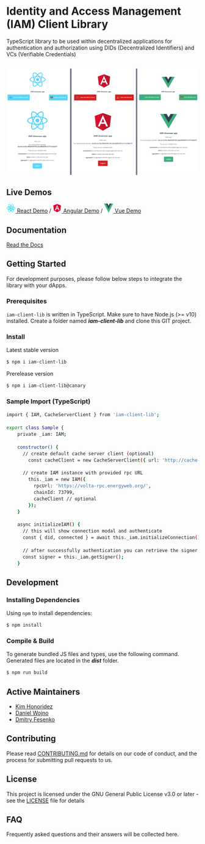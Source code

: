 # Identity and Access Management (IAM) Client Library

TypeScript library to be used within decentralized applications for authentication and authorization using DIDs (Decentralized Identifiers) and VCs (Verifiable Credentials)

##

![IAM-client-lib demos](screenshots/react-angular-vue_demos.png)

## Live Demos

[![react logo](examples/react-dapp/src/assets/react-icon.png) React Demo](https://did-auth-demo.energyweb.org/react-example/) / [![angular logo](examples/angular-dapp/src/assets/angular-icon.png) Angular Demo](https://did-auth-demo.energyweb.org/angular-example/) / [![vue logo](examples/vue-dapp/src/assets/vue-icon.png) Vue Demo](https://did-auth-demo.energyweb.org/vue-example/)

## Documentation

[Read the Docs](https://energy-web-foundation-iam-client-lib.readthedocs-hosted.com/_/sharing/ojw5kxd0al7k1llbcp78i6oiv)

## Getting Started

For development purposes, please follow below steps to integrate the library with your dApps.

### Prerequisites

`iam-client-lib` is written in TypeScript. Make sure to have Node.js (>= v10) installed.
Create a folder named ***iam-client-lib*** and clone this GIT project.

### Install

Latest stable version

``` sh
$ npm i iam-client-lib 
```

Prerelease version

``` sh
$ npm i iam-client-lib@canary
```

### Sample Import (TypeScript)

``` sh
import { IAM, CacheServerClient } from 'iam-client-lib';

export class Sample {
    private _iam: IAM;

    constructor() {
      // create default cache server client (optional)
        const cacheClient = new CacheServerClient({ url: 'http://cache-server.com'})

      // create IAM instance with provided rpc URL
        this._iam = new IAM({
          rpcUrl: 'https://volta-rpc.energyweb.org/',
          chainId: 73799,
          cacheClient // optional
        });
    }

    async initializeIAM() {
      // this will show connection modal and authenticate
      const { did, connected } = await this._iam.initializeConnection();

      // after successfully authentication you can retrieve the signer
      const signer = this._iam.getSigner();
    }

```

## Development

### Installing Dependencies

Using `npm` to install dependencies:

``` sh
$ npm install
```

### Compile & Build

To generate bundled JS files and types, use the following command. Generated files are located in the ***dist*** folder.

``` sh
$ npm run build
```

## Active Maintainers

 - [Kim Honoridez](https://github.com/kim-energyweb)
 - [Daniel Wojno](https://github.com/dwojno)
 - [Dmitry Fesenko](https://github.com/JGiter)

## Contributing

Please read [CONTRIBUTING.md](https://gist.github.com/PurpleBooth/b24679402957c63ec426) for details on our code of conduct, and the process for submitting pull requests to us.

## License

This project is licensed under the GNU General Public License v3.0 or later - see the [LICENSE](LICENSE) file for details

## FAQ

Frequently asked questions and their answers will be collected here.
